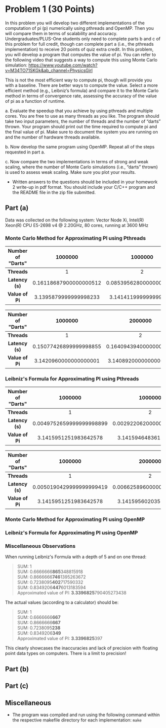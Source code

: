 # Problem 1 (30 Points)

In this problem you will develop two different implementations of the computation of pi (p) numerically using pthreads and OpenMP. Then you will compare them in terms of scalability and accuracy. Undergraduates/PLUS-One students only need to complete parts b and c of this problem for full credit, though can complete part a (i.e., the pthreads implementation) to receive 20 points of quiz extra credit. In this problem, you will develop a program that computes the value of pi. You can refer to the following video that suggests a way to compute this using Monte Carlo simulation: https://www.youtube.com/watch?v=M34TO71SKGk&ab_channel=PhysicsGirl 

This is not the most efficient way to compute pi, though will provide you with a baseline. There are better ways to compute the value. Select a more efficient method (e.g., Leibniz’s formula) and compare it to the Monte Carlo method in terms of convergence rate, assessing the accuracy of the value of pi as a function of runtime. 

a. Evaluate the speedup that you achieve by using pthreads and multiple cores. You are free to use as many threads as you like. The program should take two input parameters, the  number of threads and the number of “darts” thrown. Your program should print out the time required to compute pi and the final value of pi. Make sure to document the system you are running on and the number of hardware threads available. 

b. Now develop the same program using OpenMP. Repeat all of the steps requested in part a. 

c. Now compare the two implementations in terms of strong and weak scaling, where the number of Monte Carlo simulations (i.e., “darts” thrown) is used to assess weak scaling. Make sure you plot your results.

* Written answers to the questions should be included in your homework 2 write-up in pdf format. You should include your C/C++ program and the README file in the zip file submitted.

## Part (a)

Data was collected on the following system:
Vector Node Xi, Intel(R) Xeon(R) CPU E5-2698 v4 @ 2.20GHz, 80 cores, running at 3600 MHz

### Monte Carlo Method for Approximating PI using Pthreads

| **Number of "Darts"** 	|         1000000        	|         1000000         	|         1000000         	|         1000000         	|         1000000         	|          1000000         	|          1000000         	|          1000000         	|
|:---------------------:	|:----------------------:	|:-----------------------:	|:-----------------------:	|:-----------------------:	|:-----------------------:	|:------------------------:	|:------------------------:	|:------------------------:	|
|      **Threads**      	|            1           	|            2            	|            4            	|            8            	|            16           	|            32            	|            64            	|            128           	|
|    **Latency (s)**    	| 0.16118687900000000512 	| 0.085395628000000001201 	| 0.042522277999999996689 	| 0.024704975000000000546 	| 0.012632099000000000799 	| 0.0082375279999999991704 	| 0.0063886009999999998285 	| 0.0076575360000000003771 	|
|    **Value of Pi**    	|  3.1395879999999998233 	|  3.1414119999999998711  	|  3.1399599999999998623  	|  3.1422360000000000291  	|  3.1415359999999998841  	|   3.1435719999999998109  	|   3.1396440000000001014  	|   3.1410840000000002092  	|


| **Number of "Darts"** 	|         1000000        	|         2000000        	|         4000000        	|         8000000        	|        16000000        	|        32000000        	|        64000000        	|        128000000       	|
|:---------------------:	|:----------------------:	|:----------------------:	|:----------------------:	|:----------------------:	|:----------------------:	|:----------------------:	|:----------------------:	|:----------------------:	|
|      **Threads**      	|            1           	|            2           	|            4           	|            8           	|           16           	|           32           	|           64           	|           128          	|
|    **Latency (s)**    	| 0.15077426899999998855 	| 0.16409439400000000453 	| 0.17479591799999999457 	| 0.18029720499999998817 	| 0.18606627600000000267 	| 0.18886848300000000367 	| 0.26880689400000001843 	| 0.48449482900000001573 	|
|    **Value of Pi**    	|  3.1420960000000000001 	|  3.1408920000000000172 	|  3.1426059999999997885 	|  3.1412710000000001465 	|  3.1415177500000002198 	|  3.1413941250000001482 	|  3.1417263750000001821 	|  3.1416564687499999309 	|

### Leibniz's Formula for Approximating PI using Pthreads

| **Number of "Darts"** 	|          1000000         	|          1000000         	|          1000000         	|         1000000         	|          1000000         	|          1000000         	|          1000000         	|         1000000         	|
|:---------------------:	|:------------------------:	|:------------------------:	|:------------------------:	|:-----------------------:	|:------------------------:	|:------------------------:	|:------------------------:	|:-----------------------:	|
|      **Threads**      	|             1            	|             2            	|             4            	|            8            	|            16            	|            32            	|            64            	|           128           	|
|    **Latency (s)**    	| 0.0049752659999999998899 	| 0.0029220620000000000101 	| 0.0032186810000000001461 	| 0.003444884999999999961 	| 0.0035293070000000001905 	| 0.0030120680000000001238 	| 0.0030746689999999999264 	| 0.004674835999999999922 	|
|    **Value of Pi**    	|   3.1415951251983642578  	|   3.1415946483612060547  	|   3.1415946483612060547  	|  3.1415956020355224609  	|   3.1415953636169433594  	|   3.1415951251983642578  	|   3.1415979862213134766  	|  3.1415963172912597656  	|


| **Number of "Darts"** 	|          1000000         	|          2000000         	|         4000000        	|         8000000         	|         16000000        	|         32000000        	|        64000000        	|        128000000       	|
|:---------------------:	|:------------------------:	|:------------------------:	|:----------------------:	|:-----------------------:	|:-----------------------:	|:-----------------------:	|:----------------------:	|:----------------------:	|
|      **Threads**      	|             1            	|             2            	|            4           	|            8            	|            16           	|            32           	|           64           	|           128          	|
|    **Latency (s)**    	| 0.0050190429999999999419 	| 0.0066258960000000000426 	| 0.01358470399999999953 	| 0.027963447999999998389 	| 0.062699993999999995009 	| 0.088700306000000006534 	| 0.14129925400000001301 	| 0.17802410499999998805 	|
|    **Value of Pi**    	|   3.1415951251983642578  	|   3.1415956020355224609  	|  3.1415958404541015625 	|  3.1415958404541015625  	|  3.1415958404541015625  	|  3.1415958404541015625  	|  3.1415958404541015625 	|  3.1415958404541015625 	|


### Monte Carlo Method for Approximating PI using OpenMP


### Leibniz's Formula for Approximating PI using OpenMP


### Miscellaneous Observations

When running Leibniz's Formula with a depth of 5 and on one thread:

> SUM: 1  
> SUM: 0.6666666**865**348815918  
> SUM: 0.8666666**746**1395263672  
> SUM: 0.7238095**402**717590332  
> SUM: 0.8349206**447**6013183594  
> Approximated value of PI: **3.3396825**790405273438

The actual values (according to a calculator) should be:

> SUM: 1  
> SUM: 0.6666666**667**  
> SUM: 0.8666666**667**  
> SUM: 0.7238095**238**  
> SUM: 0.8349206**349**  
> Approximated value of PI: **3.3396825**397  

This clearly showcases the inaccuracies and lack of precision with floating point data types on computers. There is a limit to precision!

## Part (b)


## Part (c)


## Miscellaneous
- The program was compiled and run using the following command within the respective makefile directory for each implementation:
```make```